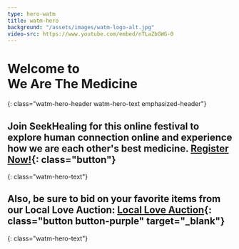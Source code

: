 ```yaml
---
type: hero-watm
title: watm-hero
background: "/assets/images/watm-logo-alt.jpg"
video-src: https://www.youtube.com/embed/nTLaZbGWG-0
---
```


# Welcome to <br />We Are The Medicine
{: class="watm-hero-header watm-hero-text emphasized-header"}

## Join SeekHealing for this online festival to explore human connection online and experience how we are each other's best medicine. [Register Now!](/we-are-the-medicine-festival/#watm-registration){: class="button"}
{: class="watm-hero-text"}

## Also, be sure to bid on your favorite items from our Local Love Auction: [Local Love Auction](/we-are-the-medicine-auction){: class="button button-purple" target="_blank"}
{: class="watm-hero-text"}
